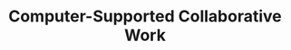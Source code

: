 ---
layout: category
title: "Computer-Supported Collaborative Work"
group: technologies
category: computer-supported-collaborative-work
permalink: /technologies/computer-supported-collaborative-work
sidebar:
  nav: "side-nav"
---